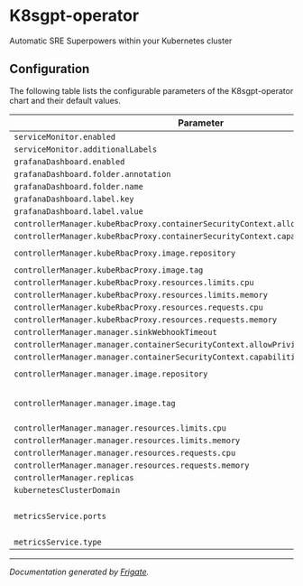 
K8sgpt-operator
===========

Automatic SRE Superpowers within your Kubernetes cluster


## Configuration

The following table lists the configurable parameters of the K8sgpt-operator chart and their default values.

<!---x-release-please-start-version-->
| Parameter                | Description             | Default        |
| ------------------------ | ----------------------- | -------------- |
| `serviceMonitor.enabled` |  | `false` |
| `serviceMonitor.additionalLabels` |  | `{}` |
| `grafanaDashboard.enabled` |  | `false` |
| `grafanaDashboard.folder.annotation` |  | `"grafana_folder"` |
| `grafanaDashboard.folder.name` |  | `"ai"` |
| `grafanaDashboard.label.key` |  | `"grafana_dashboard"` |
| `grafanaDashboard.label.value` |  | `"1"` |
| `controllerManager.kubeRbacProxy.containerSecurityContext.allowPrivilegeEscalation` |  | `false` |
| `controllerManager.kubeRbacProxy.containerSecurityContext.capabilities.drop` |  | `["ALL"]` |
| `controllerManager.kubeRbacProxy.image.repository` |  | `"gcr.io/kubebuilder/kube-rbac-proxy"` |
| `controllerManager.kubeRbacProxy.image.tag` |  | `"v0.2.7"` |
| `controllerManager.kubeRbacProxy.resources.limits.cpu` |  | `"500m"` |
| `controllerManager.kubeRbacProxy.resources.limits.memory` |  | `"128Mi"` |
| `controllerManager.kubeRbacProxy.resources.requests.cpu` |  | `"5m"` |
| `controllerManager.kubeRbacProxy.resources.requests.memory` |  | `"64Mi"` |
| `controllerManager.manager.sinkWebhookTimeout` |  | `"30s"` |
| `controllerManager.manager.containerSecurityContext.allowPrivilegeEscalation` |  | `false` |
| `controllerManager.manager.containerSecurityContext.capabilities.drop` |  | `["ALL"]` |
| `controllerManager.manager.image.repository` |  | `"ghcr.io/k8sgpt-ai/k8sgpt-operator"` |
| `controllerManager.manager.image.tag` | x-release-please-version | `"v0.2.7"` |
| `controllerManager.manager.resources.limits.cpu` |  | `"500m"` |
| `controllerManager.manager.resources.limits.memory` |  | `"128Mi"` |
| `controllerManager.manager.resources.requests.cpu` |  | `"10m"` |
| `controllerManager.manager.resources.requests.memory` |  | `"64Mi"` |
| `controllerManager.replicas` |  | `1` |
| `kubernetesClusterDomain` |  | `"cluster.local"` |
| `metricsService.ports` |  | `[{"name": "https", "port": 8443, "protocol": "TCP", "targetPort": "https"}]` |
| `metricsService.type` |  | `"ClusterIP"` |

<!---x-release-please-end-->

---
_Documentation generated by [Frigate](https://frigate.readthedocs.io)._

